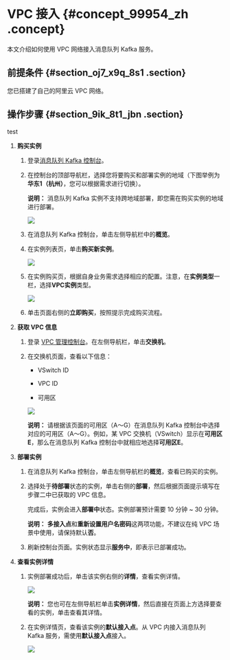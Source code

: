 # VPC 接入 {#concept_99954_zh .concept}

本文介绍如何使用 VPC 网络接入消息队列 Kafka 服务。

## 前提条件 {#section_oj7_x9q_8s1 .section}

您已搭建了自己的阿里云 VPC 网络。

## 操作步骤 {#section_9ik_8t1_jbn .section}

test

1.  **购买实例**

    1.  登录[消息队列 Kafka 控制台](http://kafka.console.aliyun.com/)。

    2.  在控制台的顶部导航栏，选择您将要购买和部署实例的地域（下图举例为**华东1（杭州）**，您可以根据需求进行切换）。

        **说明：** 消息队列 Kafka 实例不支持跨地域部署，即您需在购买实例的地域进行部署。

        ![](http://static-aliyun-doc.oss-cn-hangzhou.aliyuncs.com/assets/img/998822/156445825953129_zh-CN.png)

    3.  在消息队列 Kafka 控制台，单击左侧导航栏中的**概览**。

    4.  在实例列表页，单击**购买新实例**。

        ![](http://static-aliyun-doc.oss-cn-hangzhou.aliyuncs.com/assets/img/998822/156445825953131_zh-CN.png)

    5.  在实例购买页，根据自身业务需求选择相应的配置。注意，在**实例类型**一栏，选择**VPC实例**类型。

        ![](http://static-aliyun-doc.oss-cn-hangzhou.aliyuncs.com/assets/img/998822/156445825953132_zh-CN.png)

    6.  单击页面右侧的**立即购买**，按照提示完成购买流程。

2.  **获取 VPC 信息**

    1.  登录 [VPC 管理控制台](https://vpcnext.console.aliyun.com/)。在左侧导航栏，单击**交换机**。

    2.  在交换机页面，查看以下信息：

        -   VSwitch ID

        -   VPC ID

        -   可用区

        ![](http://static-aliyun-doc.oss-cn-hangzhou.aliyuncs.com/assets/img/998822/156445825953133_zh-CN.png)

        **说明：** 请根据该页面的可用区（A～G）在消息队列 Kafka 控制台中选择对应的可用区（A～G）。例如，某 VPC 交换机（VSwitch）显示在**可用区E**，那么在消息队列 Kafka 控制台中就相应地选择**可用区E**。

3.  **部署实例**

    1.  在消息队列 Kafka 控制台，单击左侧导航栏的**概览**，查看已购买的实例。

    2.  选择处于**待部署**状态的实例，单击右侧的**部署**，然后根据页面提示填写在步骤二中已获取的 VPC 信息。

        完成后，实例会进入**部署中**状态。实例部署预计需要 10 分钟 ~ 30 分钟。

        **说明：** **多接入点**和**重新设置用户名密码**这两项功能，不建议在纯 VPC 场景中使用，请保持默认**否**。

    3.  刷新控制台页面。实例状态显示**服务中**，即表示已部署成功。

4.  **查看实例详情**

    1.  实例部署成功后，单击该实例右侧的**详情**，查看实例详情。

        ![](http://static-aliyun-doc.oss-cn-hangzhou.aliyuncs.com/assets/img/998822/156445825953135_zh-CN.png)

        **说明：** 您也可在左侧导航栏单击**实例详情**，然后直接在页面上方选择要查看的实例，单击查看其详情。

    2.  在实例详情页，查看该实例的**默认接入点**。从 VPC 内接入消息队列 Kafka 服务，需使用**默认接入点**接入。

        ![](http://static-aliyun-doc.oss-cn-hangzhou.aliyuncs.com/assets/img/998822/156445826053136_zh-CN.png)


